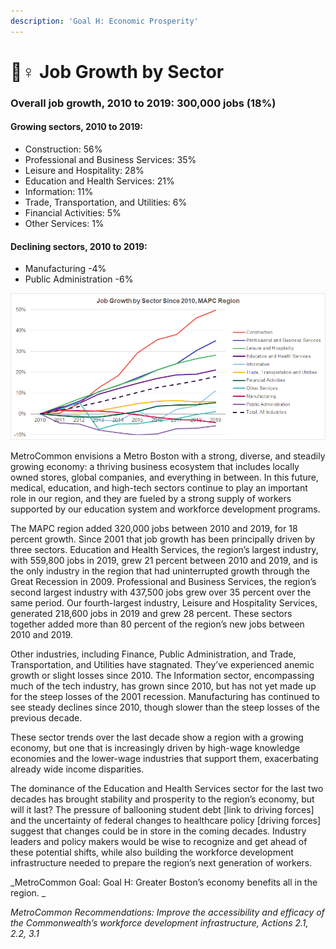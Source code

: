 ```yaml
---
description: 'Goal H: Economic Prosperity'
---
```


# 👷♀ Job Growth by Sector

### Overall job growth, 2010 to 2019: 300,000 jobs (18%) &#x20;

#### Growing sectors, 2010 to 2019:  

* Construction: 56% &#x20;
* Professional and Business Services: 35% &#x20;
* Leisure and Hospitality: 28% &#x20;
* Education and Health Services: 21% &#x20;
* Information: 11%  &#x20;
* Trade, Transportation, and Utilities: 6% &#x20;
* Financial Activities: 5% &#x20;
* Other Services: 1% &#x20;

#### Declining sectors, 2010 to 2019: &#x20;

* Manufacturing -4% &#x20;
* Public Administration -6% &#x20;

![](<.gitbook/assets/image (5).png>)

MetroCommon envisions a Metro Boston with a strong, diverse, and steadily growing economy: a thriving business ecosystem that includes locally owned stores, global companies, and everything in between. In this future, medical, education, and high-tech sectors continue to play an important role in our region, and they are fueled by a strong supply of workers supported by our education system and workforce development programs.

The MAPC region added 320,000 jobs between 2010 and 2019, for 18 percent growth. Since 2001 that job growth has been principally driven by three sectors. Education and Health Services, the region’s largest industry, with 559,800 jobs in 2019, grew 21 percent between 2010 and 2019, and is the only industry in the region that had uninterrupted growth through the Great Recession in 2009. Professional and Business Services, the region’s second largest industry with 437,500 jobs grew over 35 percent over the same period. Our fourth-largest industry, Leisure and Hospitality Services, generated 218,600 jobs in 2019 and grew 28 percent. These sectors together added more than 80 percent of the region’s new jobs between 2010 and 2019.

Other industries, including Finance, Public Administration, and Trade, Transportation, and Utilities have stagnated. They’ve experienced anemic growth or slight losses since 2010. The Information sector, encompassing much of the tech industry, has grown since 2010, but has not yet made up for the steep losses of the 2001 recession. Manufacturing has continued to see steady declines since 2010, though slower than the steep losses of the previous decade.&#x20;

These sector trends over the last decade show a region with a growing economy, but one that is increasingly driven by high-wage knowledge economies and the lower-wage industries that support them, exacerbating already wide income disparities.

The dominance of the Education and Health Services sector for the last two decades has brought stability and prosperity to the region’s economy, but will it last? The pressure of ballooning student debt \[link to driving forces] and the uncertainty of federal changes to healthcare policy \[driving forces] suggest that changes could be in store in the coming decades. Industry leaders and policy makers would be wise to recognize and get ahead of these potential shifts, while also building the workforce development infrastructure needed to prepare the region’s next generation of workers.&#x20;

_MetroCommon Goal: Goal H: Greater Boston’s economy benefits all in the region. _

_MetroCommon Recommendations: Improve the accessibility and efficacy of the Commonwealth’s workforce development infrastructure, Actions 2.1, 2.2, 3.1_&#x20;
